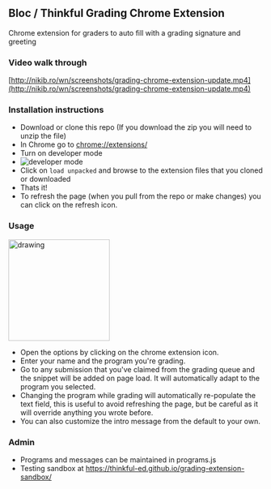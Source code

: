 ## Bloc / Thinkful Grading Chrome Extension

Chrome extension for graders to auto fill with a grading signature and greeting

### Video walk through

[http://nikib.ro/wn/screenshots/grading-chrome-extension-update.mp4](http://nikib.ro/wn/screenshots/grading-chrome-extension-update.mp4)

### Installation instructions

- Download or clone this repo (If you download the zip you will need to unzip the file)
- In Chrome go to [chrome://extensions/](chrome://extensions/)
- Turn on developer mode
- ![developer mode](http://nikib.ro/wn/screenshots/Extensions_2018-04-09_08-05-18.jpg)
- Click on `load unpacked` and browse to the extension files that you cloned or downloaded
- Thats it!
- To refresh the page (when you pull from the repo or make changes) you can click on the refresh 
icon.

### Usage
<img src="https://thinkful-ed.github.io/grading-extension-sandbox/options.png" alt="drawing" width="200"/>

- Open the options by clicking on the chrome extension icon.
- Enter your name and the program you're grading.
- Go to any submission that you've claimed from the grading queue and the snippet will be added
 on page load. It will automatically adapt to the program you selected.
- Changing the program while grading will automatically re-populate the text field, this is 
useful to avoid refreshing the page, but be careful as it will override anything you wrote before.
- You can also customize the intro message from the default to your own.

### Admin
- Programs and messages can be maintained in programs.js
- Testing sandbox at https://thinkful-ed.github.io/grading-extension-sandbox/
